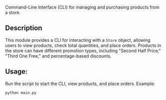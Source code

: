 Command-Line Interface (CLI) for managing and purchasing products from a store.

## Description

This module provides a CLI for interacting with a `Store` object,
allowing users to view products, check total quantities, and place orders.
Products in the store can have different promotion types,
including "Second Half Price," "Third One Free,"
and percentage-based discounts.

## Usage:

Run the script to start the CLI, view products, and place orders. Example:

```shell
python main.py
```

